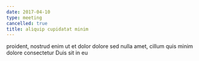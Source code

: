 ```yaml
---
date: 2017-04-10
type: meeting
cancelled: true
title: aliquip cupidatat minim
---
```

proident, nostrud enim ut et dolor dolore sed nulla amet, cillum quis minim dolore consectetur Duis sit in eu